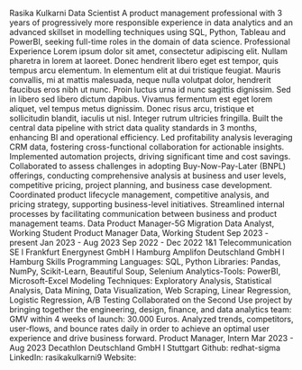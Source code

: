 Rasika Kulkarni
Data Scientist
A product management professional with 3 years of progressively more responsible experience in data analytics and an advanced skillset in modelling techniques using SQL, Python, Tableau and PowerBI, seeking full-time roles in the domain of data science.
Professional Experience
Lorem ipsum dolor sit amet, consectetur adipiscing elit. Nullam pharetra in lorem at laoreet. Donec hendrerit libero eget est tempor, quis tempus arcu elementum. In elementum elit at dui tristique feugiat. Mauris convallis, mi at mattis malesuada, neque nulla volutpat dolor, hendrerit faucibus eros nibh ut nunc. Proin luctus urna id nunc sagittis dignissim. Sed in libero sed libero dictum dapibus. Vivamus fermentum est eget lorem aliquet, vel tempus metus dignissim. Donec risus arcu, tristique et sollicitudin blandit, iaculis ut nisl. Integer rutrum ultricies fringilla.
Built the central data pipeline with strict data quality standards in 3 months, enhancing BI and operational efficiency.
Led profitability analysis leveraging CRM data, fostering cross-functional collaboration for actionable insights.
Implemented automation projects, driving significant time and cost savings.
Collaborated to assess challenges in adopting Buy-Now-Pay-Later (BNPL) offerings, conducting comprehensive analysis at business and user levels, competitive pricing, project planning, and business case development.
Coordinated product lifecycle management, competitive analysis, and pricing strategy, supporting business-level initiatives.
Streamlined internal processes by facilitating communication between business and product management teams.
Data Product Manager-5G Migration
Data Analyst, Working Student
Product Manager Data, Working Student
Sep 2023 - present
Jan 2023 - Aug 2023
Sep 2022 - Dec 2022
1&1 Telecommunication SE l Frankfurt
Energynest GmbH l Hamburg
Amplifon Deutschland GmbH l Hamburg
Skills
Programming Languages: SQL, Python
Libraries: Pandas, NumPy, Scikit-Learn, Beautiful Soup, Selenium
Analytics-Tools: PowerBI, Microsoft-Excel
Modeling Techniques: Exploratory Analysis, Statistical Analysis, Data Mining, Data Visualization, Web Scraping, Linear Regression, Logistic Regression, A/B Testing
Collaborated on the Second Use project by bringing together the engineering, design, finance, and data analytics team: GMV within 4 weeks of launch: 30.000 Euros.
Analyzed trends, competitors, user-flows, and bounce rates daily in order to achieve an optimal user experience and drive business forward.
Product Manager, Intern
Mar 2023 - Aug 2023
Decathlon Deutschland GmbH l Stuttgart
Github: redhat-sigma
LinkedIn: rasikakulkarni9
Website:
